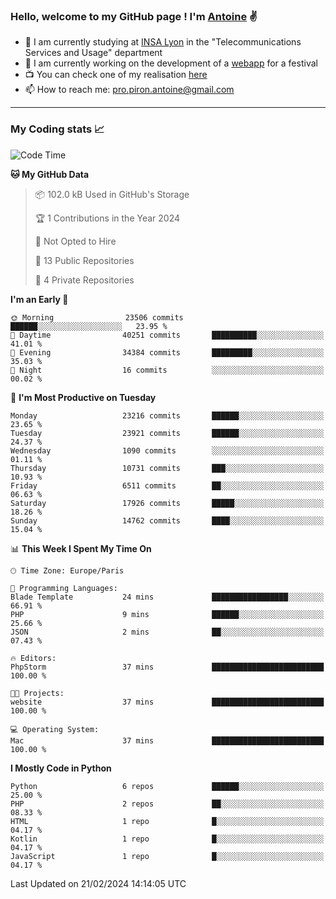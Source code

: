 ### Hello, welcome to my GitHub page ! I'm [Antoine](https://github.com/AntoinePiron) ✌️

- 🌱 I am currently studying at [INSA Lyon](https://www.insa-lyon.fr) in the "Telecommunications Services and Usage" department
- 🔭 I am currently working on the development of a [webapp](https://github.com/24HeuresINSA/Overbookd) for a festival
- 📺 You can check one of my realisation [here](https://astustc.fr)
- 📫 How to reach me: [pro.piron.antoine@gmail.com](mailto:pro.piron.antoine@gmail.com)

---

### My Coding stats 📈
<!--START_SECTION:waka-->
![Code Time](http://img.shields.io/badge/Code%20Time-205%20hrs%209%20mins-blue)

**🐱 My GitHub Data** 

> 📦 102.0 kB Used in GitHub's Storage 
 > 
> 🏆 1 Contributions in the Year 2024
 > 
> 🚫 Not Opted to Hire
 > 
> 📜 13 Public Repositories 
 > 
> 🔑 4 Private Repositories 
 > 
**I'm an Early 🐤** 

```text
🌞 Morning                23506 commits       ██████░░░░░░░░░░░░░░░░░░░   23.95 % 
🌆 Daytime                40251 commits       ██████████░░░░░░░░░░░░░░░   41.01 % 
🌃 Evening                34384 commits       █████████░░░░░░░░░░░░░░░░   35.03 % 
🌙 Night                  16 commits          ░░░░░░░░░░░░░░░░░░░░░░░░░   00.02 % 
```
📅 **I'm Most Productive on Tuesday** 

```text
Monday                   23216 commits       ██████░░░░░░░░░░░░░░░░░░░   23.65 % 
Tuesday                  23921 commits       ██████░░░░░░░░░░░░░░░░░░░   24.37 % 
Wednesday                1090 commits        ░░░░░░░░░░░░░░░░░░░░░░░░░   01.11 % 
Thursday                 10731 commits       ███░░░░░░░░░░░░░░░░░░░░░░   10.93 % 
Friday                   6511 commits        ██░░░░░░░░░░░░░░░░░░░░░░░   06.63 % 
Saturday                 17926 commits       █████░░░░░░░░░░░░░░░░░░░░   18.26 % 
Sunday                   14762 commits       ████░░░░░░░░░░░░░░░░░░░░░   15.04 % 
```


📊 **This Week I Spent My Time On** 

```text
🕑︎ Time Zone: Europe/Paris

💬 Programming Languages: 
Blade Template           24 mins             █████████████████░░░░░░░░   66.91 % 
PHP                      9 mins              ██████░░░░░░░░░░░░░░░░░░░   25.66 % 
JSON                     2 mins              ██░░░░░░░░░░░░░░░░░░░░░░░   07.43 % 

🔥 Editors: 
PhpStorm                 37 mins             █████████████████████████   100.00 % 

🐱‍💻 Projects: 
website                  37 mins             █████████████████████████   100.00 % 

💻 Operating System: 
Mac                      37 mins             █████████████████████████   100.00 % 
```

**I Mostly Code in Python** 

```text
Python                   6 repos             ██████░░░░░░░░░░░░░░░░░░░   25.00 % 
PHP                      2 repos             ██░░░░░░░░░░░░░░░░░░░░░░░   08.33 % 
HTML                     1 repo              █░░░░░░░░░░░░░░░░░░░░░░░░   04.17 % 
Kotlin                   1 repo              █░░░░░░░░░░░░░░░░░░░░░░░░   04.17 % 
JavaScript               1 repo              █░░░░░░░░░░░░░░░░░░░░░░░░   04.17 % 
```




 Last Updated on 21/02/2024 14:14:05 UTC
<!--END_SECTION:waka-->
